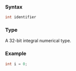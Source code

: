 ### Syntax
```c++
int identifier
```
### Type
A 32-bit integral numerical type.
### Example
```c++
int i = 0;
```
